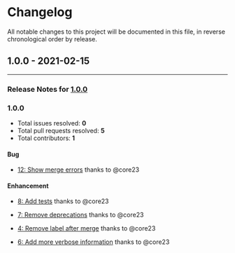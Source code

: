 # Changelog

All notable changes to this project will be documented in this file, in reverse chronological order by release.

## 1.0.0 - 2021-02-15



-----

### Release Notes for [1.0.0](https://github.com/nucleos/auto-merge-action/milestone/1)



### 1.0.0

- Total issues resolved: **0**
- Total pull requests resolved: **5**
- Total contributors: **1**

#### Bug

 - [12: Show merge errors](https://github.com/nucleos/auto-merge-action/pull/12) thanks to @core23

#### Enhancement

 - [8: Add tests](https://github.com/nucleos/auto-merge-action/pull/8) thanks to @core23
 - [7: Remove deprecations](https://github.com/nucleos/auto-merge-action/pull/7) thanks to @core23
 - [4: Remove label after merge](https://github.com/nucleos/auto-merge-action/pull/4) thanks to @core23

 - [6: Add more verbose information](https://github.com/nucleos/auto-merge-action/pull/6) thanks to @core23

